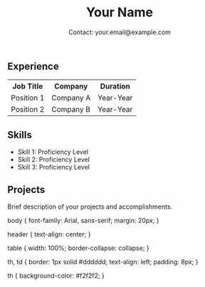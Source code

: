<!DOCTYPE html>
<html lang="en">
<head>
    <meta charset="UTF-8">
    <meta name="viewport" content="width=device-width, initial-scale=1.0">
    <title>Your Name's Pivot Table</title>
    <link rel="stylesheet" href="styles.css">
</head>
<body>
    <header>
        <h1>Your Name</h1>
        <p>Contact: your.email@example.com</p>
    </header>
    <section>
        <h2>Experience</h2>
        <table>
            <tr>
                <th>Job Title</th>
                <th>Company</th>
                <th>Duration</th>
            </tr>
            <tr>
                <td>Position 1</td>
                <td>Company A</td>
                <td>Year-Year</td>
            </tr>
            <tr>
                <td>Position 2</td>
                <td>Company B</td>
                <td>Year-Year</td>
            </tr>
        </table>
    </section>
    <section>
        <h2>Skills</h2>
        <ul>
            <li>Skill 1: Proficiency Level</li>
            <li>Skill 2: Proficiency Level</li>
            <li>Skill 3: Proficiency Level</li>
        </ul>
    </section>
    <section>
        <h2>Projects</h2>
        <p>Brief description of your projects and accomplishments.</p>
    </section>
</body>
</html>

body {
    font-family: Arial, sans-serif;
    margin: 20px;
}

header {
    text-align: center;
}

table {
    width: 100%;
    border-collapse: collapse;
}

th, td {
    border: 1px solid #dddddd;
    text-align: left;
    padding: 8px;
}

th {
    background-color: #f2f2f2;
}

